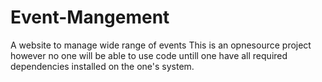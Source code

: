 # Event-Mangement
A website to manage wide range of events
This is an opnesource project however no one will be able to use code untill one have all required dependencies installed on the one's system.
